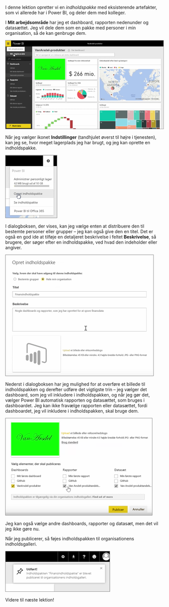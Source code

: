 I denne lektion opretter vi en *indholdspakke* med eksisterende artefakter, som vi allerede har i Power BI, og deler dem med kolleger. 

I **Mit arbejdsområde** har jeg et dashboard, rapporten nedenunder og datasættet. Jeg vil dele dem som en pakke med personer i min organisation, så de kan genbruge dem.

![Del og samarbejd i Power BI](./media/6-2-create-content-packs/pbi_learn06_02myworkspacenohilite.png)

Når jeg vælger ikonet **Indstillinger** (tandhjulet øverst til højre i tjenesten), kan jeg se, hvor meget lagerplads jeg har brugt, og jeg kan oprette en indholdspakke.

![Del og samarbejd i Power BI](./media/6-2-create-content-packs/pbi_learn06_02options.png)

I dialogboksen, der vises, kan jeg vælge enten at distribuere den til bestemte personer eller grupper – jeg kan også give den en titel. Det er også en god ide at tilføje en detaljeret beskrivelse i feltet **Beskrivelse**, så brugere, der søger efter en indholdspakke, ved hvad den indeholder eller angiver.

![Del og samarbejd i Power BI](./media/6-2-create-content-packs/pbi_learn06_02create_contpktop.png)

Nederst i dialogboksen har jeg mulighed for at overføre et billede til indholdspakken og derefter udføre det vigtigste trin – jeg vælger det dashboard, som jeg vil inkludere i indholdspakken, og når jeg gør det, vælger Power BI automatisk rapporten og datasættet, som bruges i dashboardet. Jeg kan ikke fravælge rapporten eller datasættet, fordi dashboardet, jeg vil inkludere i indholdspakken, skal bruge dem.

![Del og samarbejd i Power BI](./media/6-2-create-content-packs/pbi_learn06_02create_contpk2ndhalf.png)

Jeg kan også vælge andre dashboards, rapporter og datasæt, men det vil jeg ikke gøre nu.

Når jeg publicerer, så føjes indholdspakken til organisationens indholdsgalleri.

![Del og samarbejd i Power BI](./media/6-2-create-content-packs/pbi_learn06_02contpksuccess.png)

Videre til næste lektion!

